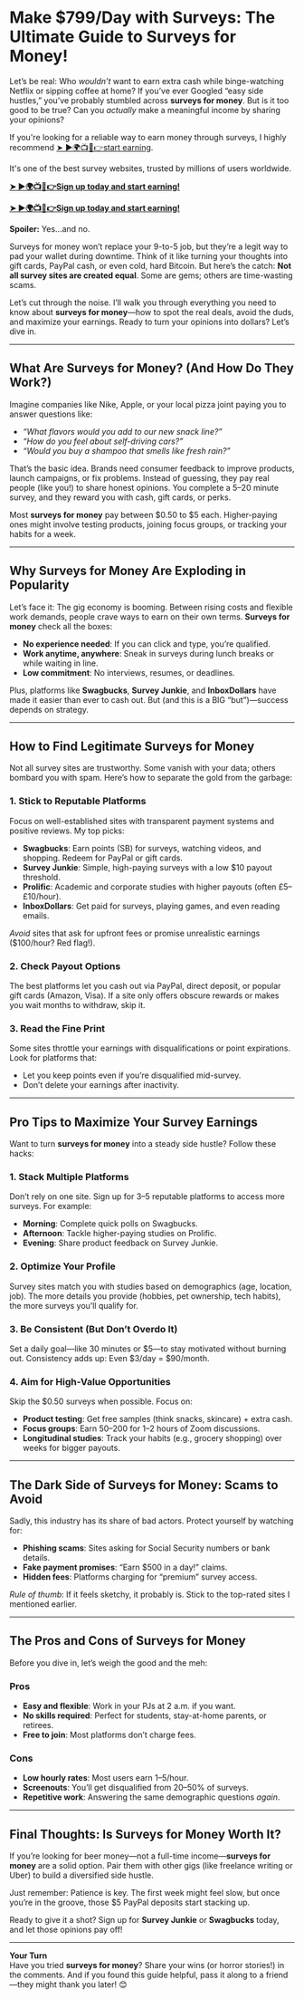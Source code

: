 # Make $799/Day with Surveys: The Ultimate Guide to Surveys for Money! 

Let’s be real: Who *wouldn’t* want to earn extra cash while binge-watching Netflix or sipping coffee at home? If you’ve ever Googled “easy side hustles,” you’ve probably stumbled across **surveys for money**. But is it too good to be true? Can you *actually* make a meaningful income by sharing your opinions?  

If you're looking for a reliable way to earn money through surveys, I highly recommend [➤ ►🌍📺📱👉start earning](https://www.ysense.com/?rb=202852495).  

It's one of the best survey websites, trusted by millions of users worldwide.  

**[➤ ►🌍📺📱👉Sign up today and start earning!](https://www.ysense.com/?rb=202852495)**

**[➤ ►🌍📺📱👉Sign up today and start earning!](https://www.ysense.com/?rb=202852495)**



**Spoiler:** Yes…and no.  

Surveys for money won’t replace your 9-to-5 job, but they’re a legit way to pad your wallet during downtime. Think of it like turning your thoughts into gift cards, PayPal cash, or even cold, hard Bitcoin. But here’s the catch: **Not all survey sites are created equal**. Some are gems; others are time-wasting scams.  

Let’s cut through the noise. I’ll walk you through everything you need to know about **surveys for money**—how to spot the real deals, avoid the duds, and maximize your earnings. Ready to turn your opinions into dollars? Let’s dive in.  

---

## What Are Surveys for Money? (And How Do They Work?)  

Imagine companies like Nike, Apple, or your local pizza joint paying you to answer questions like:  
- *“What flavors would you add to our new snack line?”*  
- *“How do you feel about self-driving cars?”*  
- *“Would you buy a shampoo that smells like fresh rain?”*  

That’s the basic idea. Brands need consumer feedback to improve products, launch campaigns, or fix problems. Instead of guessing, they pay real people (like you!) to share honest opinions. You complete a 5–20 minute survey, and they reward you with cash, gift cards, or perks.  

Most **surveys for money** pay between $0.50 to $5 each. Higher-paying ones might involve testing products, joining focus groups, or tracking your habits for a week.  

---

## Why Surveys for Money Are Exploding in Popularity  

Let’s face it: The gig economy is booming. Between rising costs and flexible work demands, people crave ways to earn on their own terms. **Surveys for money** check all the boxes:  
- **No experience needed**: If you can click and type, you’re qualified.  
- **Work anytime, anywhere**: Sneak in surveys during lunch breaks or while waiting in line.  
- **Low commitment**: No interviews, resumes, or deadlines.  

Plus, platforms like **Swagbucks**, **Survey Junkie**, and **InboxDollars** have made it easier than ever to cash out. But (and this is a BIG “but”)—success depends on strategy.  

---

## How to Find Legitimate Surveys for Money  

Not all survey sites are trustworthy. Some vanish with your data; others bombard you with spam. Here’s how to separate the gold from the garbage:  

### 1. Stick to Reputable Platforms  
Focus on well-established sites with transparent payment systems and positive reviews. My top picks:  
- **Swagbucks**: Earn points (SB) for surveys, watching videos, and shopping. Redeem for PayPal or gift cards.  
- **Survey Junkie**: Simple, high-paying surveys with a low $10 payout threshold.  
- **Prolific**: Academic and corporate studies with higher payouts (often £5–£10/hour).  
- **InboxDollars**: Get paid for surveys, playing games, and even reading emails.  

*Avoid* sites that ask for upfront fees or promise unrealistic earnings ($100/hour? Red flag!).  

### 2. Check Payout Options  
The best platforms let you cash out via PayPal, direct deposit, or popular gift cards (Amazon, Visa). If a site only offers obscure rewards or makes you wait months to withdraw, skip it.  

### 3. Read the Fine Print  
Some sites throttle your earnings with disqualifications or point expirations. Look for platforms that:  
- Let you keep points even if you’re disqualified mid-survey.  
- Don’t delete your earnings after inactivity.  

---

## Pro Tips to Maximize Your Survey Earnings  

Want to turn **surveys for money** into a steady side hustle? Follow these hacks:  

### 1. Stack Multiple Platforms  
Don’t rely on one site. Sign up for 3–5 reputable platforms to access more surveys. For example:  
- **Morning**: Complete quick polls on Swagbucks.  
- **Afternoon**: Tackle higher-paying studies on Prolific.  
- **Evening**: Share product feedback on Survey Junkie.  

### 2. Optimize Your Profile  
Survey sites match you with studies based on demographics (age, location, job). The more details you provide (hobbies, pet ownership, tech habits), the more surveys you’ll qualify for.  

### 3. Be Consistent (But Don’t Overdo It)  
Set a daily goal—like 30 minutes or $5—to stay motivated without burning out. Consistency adds up: Even $3/day = $90/month.  

### 4. Aim for High-Value Opportunities  
Skip the $0.50 surveys when possible. Focus on:  
- **Product testing**: Get free samples (think snacks, skincare) + extra cash.  
- **Focus groups**: Earn $50–$200 for 1–2 hours of Zoom discussions.  
- **Longitudinal studies**: Track your habits (e.g., grocery shopping) over weeks for bigger payouts.  

---

## The Dark Side of Surveys for Money: Scams to Avoid  

Sadly, this industry has its share of bad actors. Protect yourself by watching for:  
- **Phishing scams**: Sites asking for Social Security numbers or bank details.  
- **Fake payment promises**: “Earn $500 in a day!” claims.  
- **Hidden fees**: Platforms charging for “premium” survey access.  

*Rule of thumb*: If it feels sketchy, it probably is. Stick to the top-rated sites I mentioned earlier.  

---

## The Pros and Cons of Surveys for Money  

Before you dive in, let’s weigh the good and the meh:  

### Pros  
- **Easy and flexible**: Work in your PJs at 2 a.m. if you want.  
- **No skills required**: Perfect for students, stay-at-home parents, or retirees.  
- **Free to join**: Most platforms don’t charge fees.  

### Cons  
- **Low hourly rates**: Most users earn $1–$5/hour.  
- **Screenouts**: You’ll get disqualified from 20–50% of surveys.  
- **Repetitive work**: Answering the same demographic questions *again*.  

---

## Final Thoughts: Is Surveys for Money Worth It?  

If you’re looking for beer money—not a full-time income—**surveys for money** are a solid option. Pair them with other gigs (like freelance writing or Uber) to build a diversified side hustle.  

Just remember: Patience is key. The first week might feel slow, but once you’re in the groove, those $5 PayPal deposits start stacking up.  

Ready to give it a shot? Sign up for **Survey Junkie** or **Swagbucks** today, and let those opinions pay off!  

---  

**Your Turn**  
Have you tried **surveys for money**? Share your wins (or horror stories!) in the comments. And if you found this guide helpful, pass it along to a friend—they might thank you later! 😊  

